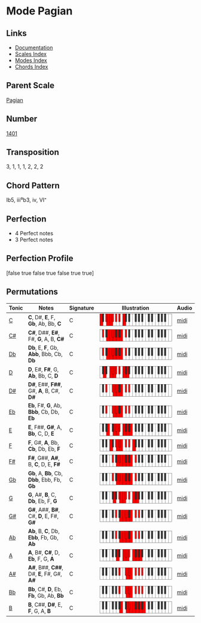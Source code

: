 # Mode Pagian

## Links

- [Documentation](README.md)
- [Scales Index](Scales.md)
- [Modes Index](Modes.md)
- [Chords Index](Chords.md)

## Parent Scale

[Pagian](ScalePagian.md)

## Number

[1401](https://ianring.com/musictheory/scales/1401)

## Transposition

3, 1, 1, 1, 2, 2, 2

## Chord Pattern

Ib5, iii⁰b3, iv, VI⁺

## Perfection

- 4 Perfect notes
- 3 Perfect notes

## Perfection Profile

[false true false true false true true]

## Permutations

| Tonic | Notes | Signature | Illustration | Audio |
|-------|-------|-----------|--------------|-------|
| [C](ModeCNaturalPagian.md) | **C**, D#, **E**, F, **Gb**, Ab, Bb, **C** | C | ![CNaturalPagian](ModeCNaturalPagian.png) | [midi](https://github.com/edipermadi/music/blob/main/docs/ModeCNaturalPagian.mid?raw=true) |
| [C#](ModeCSharpPagian.md) | **C#**, D##, **E#**, F#, **G**, A, B, **C#** | C | ![CSharpPagian](ModeCSharpPagian.png) | [midi](https://github.com/edipermadi/music/blob/main/docs/ModeCSharpPagian.mid?raw=true) |
| [Db](ModeDFlatPagian.md) | **Db**, E, **F**, Gb, **Abb**, Bbb, Cb, **Db** | C | ![DFlatPagian](ModeDFlatPagian.png) | [midi](https://github.com/edipermadi/music/blob/main/docs/ModeDFlatPagian.mid?raw=true) |
| [D](ModeDNaturalPagian.md) | **D**, E#, **F#**, G, **Ab**, Bb, C, **D** | C | ![DNaturalPagian](ModeDNaturalPagian.png) | [midi](https://github.com/edipermadi/music/blob/main/docs/ModeDNaturalPagian.mid?raw=true) |
| [D#](ModeDSharpPagian.md) | **D#**, E##, **F##**, G#, **A**, B, C#, **D#** | C | ![DSharpPagian](ModeDSharpPagian.png) | [midi](https://github.com/edipermadi/music/blob/main/docs/ModeDSharpPagian.mid?raw=true) |
| [Eb](ModeEFlatPagian.md) | **Eb**, F#, **G**, Ab, **Bbb**, Cb, Db, **Eb** | C | ![EFlatPagian](ModeEFlatPagian.png) | [midi](https://github.com/edipermadi/music/blob/main/docs/ModeEFlatPagian.mid?raw=true) |
| [E](ModeENaturalPagian.md) | **E**, F##, **G#**, A, **Bb**, C, D, **E** | C | ![ENaturalPagian](ModeENaturalPagian.png) | [midi](https://github.com/edipermadi/music/blob/main/docs/ModeENaturalPagian.mid?raw=true) |
| [F](ModeFNaturalPagian.md) | **F**, G#, **A**, Bb, **Cb**, Db, Eb, **F** | C | ![FNaturalPagian](ModeFNaturalPagian.png) | [midi](https://github.com/edipermadi/music/blob/main/docs/ModeFNaturalPagian.mid?raw=true) |
| [F#](ModeFSharpPagian.md) | **F#**, G##, **A#**, B, **C**, D, E, **F#** | C | ![FSharpPagian](ModeFSharpPagian.png) | [midi](https://github.com/edipermadi/music/blob/main/docs/ModeFSharpPagian.mid?raw=true) |
| [Gb](ModeGFlatPagian.md) | **Gb**, A, **Bb**, Cb, **Dbb**, Ebb, Fb, **Gb** | C | ![GFlatPagian](ModeGFlatPagian.png) | [midi](https://github.com/edipermadi/music/blob/main/docs/ModeGFlatPagian.mid?raw=true) |
| [G](ModeGNaturalPagian.md) | **G**, A#, **B**, C, **Db**, Eb, F, **G** | C | ![GNaturalPagian](ModeGNaturalPagian.png) | [midi](https://github.com/edipermadi/music/blob/main/docs/ModeGNaturalPagian.mid?raw=true) |
| [G#](ModeGSharpPagian.md) | **G#**, A##, **B#**, C#, **D**, E, F#, **G#** | C | ![GSharpPagian](ModeGSharpPagian.png) | [midi](https://github.com/edipermadi/music/blob/main/docs/ModeGSharpPagian.mid?raw=true) |
| [Ab](ModeAFlatPagian.md) | **Ab**, B, **C**, Db, **Ebb**, Fb, Gb, **Ab** | C | ![AFlatPagian](ModeAFlatPagian.png) | [midi](https://github.com/edipermadi/music/blob/main/docs/ModeAFlatPagian.mid?raw=true) |
| [A](ModeANaturalPagian.md) | **A**, B#, **C#**, D, **Eb**, F, G, **A** | C | ![ANaturalPagian](ModeANaturalPagian.png) | [midi](https://github.com/edipermadi/music/blob/main/docs/ModeANaturalPagian.mid?raw=true) |
| [A#](ModeASharpPagian.md) | **A#**, B##, **C##**, D#, **E**, F#, G#, **A#** | C | ![ASharpPagian](ModeASharpPagian.png) | [midi](https://github.com/edipermadi/music/blob/main/docs/ModeASharpPagian.mid?raw=true) |
| [Bb](ModeBFlatPagian.md) | **Bb**, C#, **D**, Eb, **Fb**, Gb, Ab, **Bb** | C | ![BFlatPagian](ModeBFlatPagian.png) | [midi](https://github.com/edipermadi/music/blob/main/docs/ModeBFlatPagian.mid?raw=true) |
| [B](ModeBNaturalPagian.md) | **B**, C##, **D#**, E, **F**, G, A, **B** | C | ![BNaturalPagian](ModeBNaturalPagian.png) | [midi](https://github.com/edipermadi/music/blob/main/docs/ModeBNaturalPagian.mid?raw=true) |
